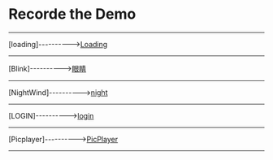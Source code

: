 <h1>Recorde the Demo</h1>
<hr/>
[loading]----------><a  class="anchor" href="http://115.28.132.82:3333/loading">Loading</a>
<hr/>
[Blink]----------><a class="anchor" href="http://115.28.132.82:3333/blink">眼睛</a>
<hr/>
[NightWind]----------></h1><a class="anchor" href="http://115.28.132.82:3333/night">night</a>
<hr/>
[LOGIN]----------><a class="anchor" href="http://115.28.132.82:3333/login">login</a>
<hr/>
[Picplayer]----------><a class="anchor" href="http://115.28.132.82:3333/picplayer">PicPlayer</a>
<hr/>
